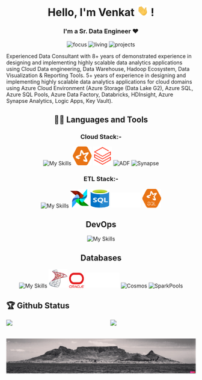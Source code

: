 
<h1 align="center"> Hello, I'm Venkat <img src="https://raw.githubusercontent.com/ABSphreak/ABSphreak/master/gifs/Hi.gif" width="30px"> ! </h1>

<h3 align="center">I'm a Sr. Data Engineer ❤</h3>  

<div align="center">
  
![focus](https://img.shields.io/badge/focus-DataEngineering-critical)
![living](https://img.shields.io/badge/Living%20in-Toronto-green)
![projects](https://img.shields.io/badge/Projects-6-orange) 
</div>

<div>
Experienced Data Consultant with 8+ years of demonstrated experience in designing and implementing highly scalable data analytics applications using Cloud Data engineering, Data Warehouse, Hadoop Ecosystem, Data Visualization & Reporting Tools. 5+ years of experience in designing and implementing highly scalable data analytics applications for cloud domains using Azure Cloud Environment (Azure Storage (Data Lake G2), Azure SQL, Azure SQL Pools, Azure Data Factory, Databricks, HDInsight, Azure Synapse Analytics, Logic Apps, Key Vault). 
<div />
<div align="center">
  
## <h2>👨‍💻 Languages and Tools</h2>
<h3>Cloud Stack:-</h3>
  
![My Skills](https://skillicons.dev/icons?i=azure,aws&theme=dark&perline=5)
<img src="/logos/spark-icon.svg" alt="SQL" width="50" height="50"/>
<img src="/logos/databricks.png" alt="Databricks" width="50" height="50"/>
<img src="http://code.benco.io/icon-collection/azure-icons/Data-Factory.svg" alt="ADF" width="50" height="50"/>
<img src="http://code.benco.io/icon-collection/azure-icons/Azure-Synapse-Analytics.svg" alt="Synapse" width="50" height="50"/>

<h3> ETL Stack:-</h3>
  
![My Skills](https://skillicons.dev/icons?i=python&theme=dark&perline=11)
<img src="/logos/airflow-svgrepo-com.svg" alt="Airflow" width="50" height="50" />
<img src="/logos/sql-database-generic.svg" alt="SQL" width="50" height="50" />
<img src="/logos/kafka-white.png" height="40" width="80">
<img src="/logos/sparksql-icon.svg" alt="SQL" width="50" height="50"/>

  
  
## DevOps

![My Skills](https://skillicons.dev/icons?i=git,github,idea,vscode,docker,kubernetes&theme=dark&perline=11)  
  
## Databases
  
![My Skills](https://skillicons.dev/icons?i=mongodb&theme=light&perline=4)
<img src="https://github.com/ven2day/ven2day/blob/main/logos/sql-server-red-logo.png" width="50" height="50" />
<img src="https://github.com/ven2day/ven2day/blob/main/logos/oracle-logo-red.png" alt="oracle" width="40" height="40"/>
<img src="/logos/Logo_White_Redshift_800w.webp" alt="SQL" width="90" height="40" />
<img src="http://code.benco.io/icon-collection/azure-icons/Azure-Cosmos-DB.svg" alt="Cosmos" width="50" height="40" />
<img src="http://code.benco.io/icon-collection/azure-icons/SQL-Data-Warehouses.svg" alt="SparkPools" width="50" height="40" />
 

  
</div>

## 🏆 Github Status

<img  src="https://github-readme-stats.vercel.app/api?username=ven2day&show_icons=true&hide_border=true&theme=radical" width="45%" align="right" >
<img  src="https://github-readme-streak-stats.herokuapp.com/?user=ven2day&theme=radical" width="45%" >

<br /> 

<div align="center">

</div>
  
<br />

![](https://github.com/ven2day/ven2day/blob/main/media/Footer-CT.jpg)
  
